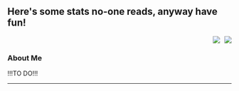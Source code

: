 ## Here's some stats no-one reads, anyway have fun! 

<div style="display: flex; align-items: right; justify-content: flex-end;">
    <img src="https://github-readme-stats.vercel.app/api?username=MichalDakowicz&show_icons=true&theme=transparent" />
    <div style="margin-left: 10px;"> <img src="https://github-readme-stats.vercel.app/api/top-langs/?username=MichalDakowicz&layout=compact&theme=transparent" />
    </div>
</div>


### About Me 
!!!TO DO!!!
****

